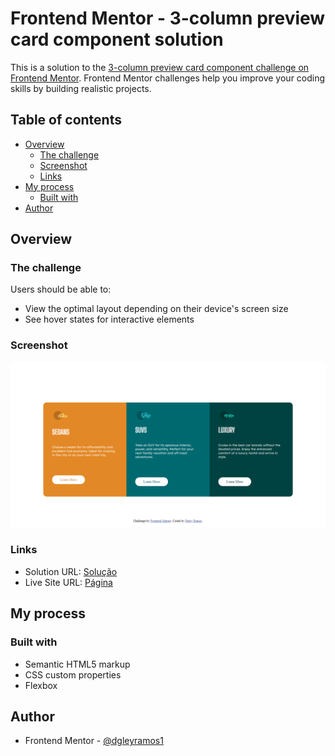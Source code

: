 # Frontend Mentor - 3-column preview card component solution

This is a solution to the [3-column preview card component challenge on Frontend Mentor](https://www.frontendmentor.io/challenges/3column-preview-card-component-pH92eAR2-). Frontend Mentor challenges help you improve your coding skills by building realistic projects. 

## Table of contents

- [Overview](#overview)
  - [The challenge](#the-challenge)
  - [Screenshot](#screenshot)
  - [Links](#links)
- [My process](#my-process)
  - [Built with](#built-with)
- [Author](#author)


## Overview

### The challenge

Users should be able to:

- View the optimal layout depending on their device's screen size
- See hover states for interactive elements

### Screenshot

![](./images/capture.png)


### Links

- Solution URL: [Solução](https://www.frontendmentor.io/solutions/colunas-para-preview-com-cards-9kM74e-XC)
- Live Site URL: [Página](https://dgleyramos1.github.io/columnpreviewcard/)

## My process

### Built with

- Semantic HTML5 markup
- CSS custom properties
- Flexbox

## Author

- Frontend Mentor - [@dgleyramos1](https://www.frontendmentor.io/profile/dgleyramos1)
